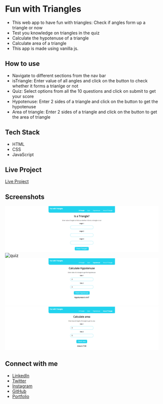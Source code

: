 # Fun with Triangles

- This web app to have fun with triangles: Check if angles form up a triangle or now
- Test you knowledge on triangles in the quiz
- Calculate the hypotenuse of a triangle
- Calculate area of a triangle
- This app is made using vanilla js.

## How to use

- Navigate to different sections from the nav bar
- isTriangle: Enter value of all angles and click on the button to check whether it forms a trianlge or not
- Quiz: Select options from all the 10 questions and click on submit to get your score
- Hypotenuse: Enter 2 sides of a triangle and click on the button to get the hypotenuse
- Area of triangle: Enter 2 sides of a triangle and click on the button to get the area of triangle

## Tech Stack

- HTML
- CSS
- JavaScript

## Live Project

[Live Project](https://wadad-parker-fun-with-triangles.netlify.app/)

## Screenshots

![isTriangle](https://raw.githubusercontent.com/WadadParker/fun-with-triangles/main/triangleOne.PNG)
![quiz](https://raw.githubusercontent.com/WadadParker/fun-with-triangles/main/triangleTwo.PNG)
![hypotenuse](https://raw.githubusercontent.com/WadadParker/fun-with-triangles/main/triangleThree.PNG)
![area](https://raw.githubusercontent.com/WadadParker/fun-with-triangles/main/triangleFour.PNG)

## Connect with me

- [LinkedIn](https://in.linkedin.com/in/wadad-parker-5570671b5)
- [Twitter](https://twitter.com/wadadparker)
- [Instagram](https://www.instagram.com/wadad_parker/)
- [GitHub](https://github.com/WadadParker)
- [Portfolio](https://wadad-parker.netlify.app/)
